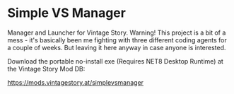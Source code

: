 # Simple VS Manager

Manager and Launcher for Vintage Story.
Warning! This project is a bit of a mess - it's basically been me fighting with three different coding agents for a couple of weeks.
But leaving it here anyway in case anyone is interested.

Download the portable no-install exe (Requires NET8 Desktop Runtime) at the Vintage Story Mod DB:

https://mods.vintagestory.at/simplevsmanager
